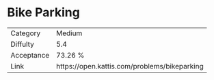 # Bike Parking

<table>
    <tr>
        <td>Category</td>
        <td>Medium</td>
    </tr>
    <tr>
        <td>Diffulty</td>
        <td>5.4</td>
    </tr>
    <tr>
        <td>Acceptance</td>
        <td>73.26 %</td>
    </tr>
    <tr>
        <td>Link</td>
        <td>https://open.kattis.com/problems/bikeparking</td>
    </tr>
</table>